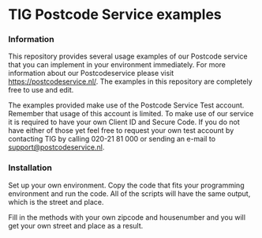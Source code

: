 # TIG Postcode Service examples

### Information
This repository provides several usage examples of our Postcode service that you can implement in your environment immediately. For more information about our Postcodeservice please visit https://postcodeservice.nl/.
The examples in this repository are completely free to use and edit.

The examples provided make use of the Postcode Service Test account. Remember that usage of this account is limited. To make use of our service it is required to have your own Client ID and Secure Code. If you do not have either of those yet feel free to request your own test account by contacting TIG by calling 020-21 81 000 or sending an e-mail to support@postcodeservice.nl.

### Installation
Set up your own environment. Copy the code that fits your programming environment and run the code.
All of the scripts will have the same output, which is the street and place.

Fill in the methods with your own zipcode and housenumber and you will get your own street and place as a result.
